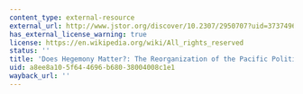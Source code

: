 ```yaml
---
content_type: external-resource
external_url: http://www.jstor.org/discover/10.2307/2950707?uid=3737496&uid=2129&uid=2&uid=70&uid=4&sid=47698835675027
has_external_license_warning: true
license: https://en.wikipedia.org/wiki/All_rights_reserved
status: ''
title: 'Does Hegemony Matter?: The Reorganization of the Pacific Political Economy'
uid: a8ee8a10-5f64-4696-b680-38004008c1e1
wayback_url: ''
---
```

